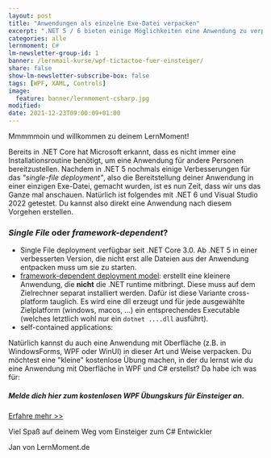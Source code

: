 ```yaml
---
layout: post
title: "Anwendungen als einzelne Exe-Datei verpacken"
excerpt: ".NET 5 / 6 bieten einige Möglichkeiten eine Anwendung zu verpacke. 2 stelle ich dir in diesem Artikel vor."
categories: alle
lernmoment: C#
lm-newsletter-group-id: 1
banner: /lernmail-kurse/wpf-tictactoe-fuer-einsteiger/
share: false
show-lm-newsletter-subscribe-box: false
tags: [WPF, XAML, Controls]
image:
  feature: banner/lernmoment-csharp.jpg
modified:
date: 2021-12-23T09:00:09+01:00
---
```


Mmmmmoin und willkommen zu deinem LernMoment!

Bereits in .NET Core hat Microsoft erkannt, dass es nicht immer eine Installationsroutine benötigt, um eine Anwendung für andere Personen bereitzustellen. Nachdem in .NET 5 nochmals einige Verbesserungen für das *"single-file deployment"*, also die Bereitstellung deiner Anwendung in einer einzigen Exe-Datei, gemacht wurden, ist es nun Zeit, dass wir uns das Ganze mal anschauen. Natürlich ist folgendes mit .NET 6 und Visual Studio 2022 getestet. Du kannst also direkt eine Anwendung nach diesem Vorgehen erstellen.

### *Single File* oder *framework-dependent*?


- Single File deployment verfügbar seit .NET Core 3.0. Ab .NET 5 in einer verbesserten Version, die nicht erst alle Dateien aus der Anwendung entpacken muss um sie zu starten.
- [framework-dependent deployment model](https://docs.microsoft.com/en-us/dotnet/core/deploying/#publish-framework-dependent): erstellt eine kleinere Anwendung, die **nicht** die .NET runtime mitbringt. Diese muss auf dem Zielrechner separat installiert werden. Dafür ist diese Variante cross-platform tauglich. Es wird eine dll erzeugt und für jede ausgewählte Zielplatform (windows, macos, ...) ein entsprechendes Executable (welches letztlich wohl nur ein `dotnet ....dll` ausführt).
- self-contained applications: 

Natürlich kannst du auch eine Anwendung mit Oberfläche (z.B. in WindowsForms, WPF oder WinUI) in dieser Art und Weise verpacken. Du möchtest eine "kleine" kostenlose Übung machen, in der du lernst wie du eine Anwendung mit Oberfläche in WPF und C# erstellst? Da habe ich was für:

<div class="subscribe-notice">
<h5>Melde dich hier zum kostenlosen WPF Übungskurs für Einsteiger an.</h5>
<a markdown="0" href="{{ site.url }}/lernmail-kurse/wpf-tictactoe-fuer-einsteiger/" class="notice-button">Erfahre mehr >></a>
</div>

Viel Spaß auf deinem Weg vom Einsteiger zum C# Entwickler

Jan von LernMoment.de
